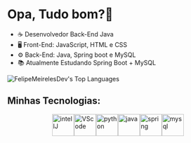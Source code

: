 # Opa, Tudo bom?👋
- ☕ Desenvolvedor Back-End Java
- 🖥️ Front-End: JavaScript, HTML e CSS
- ⚙️ Back-End: Java, Spring boot e MySQL
- 📚 Atualmente Estudando Spring Boot + MySQL
  
![FelipeMeirelesDev's Top Languages](https://github-readme-stats.vercel.app/api/top-langs/?username=FelipeMeirelesDev&theme=default&show_icons=true&hide_border=true&layout=compact)

## Minhas Tecnologias:
<div style="display: flex; justify-content: center;">
    <img alt="intelIJ" src="https://cdn.jsdelivr.net/gh/devicons/devicon@latest/icons/intellij/intellij-original.svg" style="width: 50px;"/>
    <img alt="VScode" src="https://cdn.jsdelivr.net/gh/devicons/devicon@latest/icons/vscode/vscode-original.svg" style="width: 50px;"/>
    <img alt="python" src="https://cdn.jsdelivr.net/gh/devicons/devicon@latest/icons/python/python-original.svg" style="width: 50px;"/>
    <img alt="java" src="https://cdn.jsdelivr.net/gh/devicons/devicon@latest/icons/java/java-original-wordmark.svg" style="width: 50px;"/>
    <img alt="spring" src="https://cdn.jsdelivr.net/gh/devicons/devicon@latest/icons/spring/spring-original.svg" style="width: 50px;"/>
    <img alt="mysql" src="https://cdn.jsdelivr.net/gh/devicons/devicon@latest/icons/mysql/mysql-original-wordmark.svg" style="width: 50px;"/>
</div>

</div>

